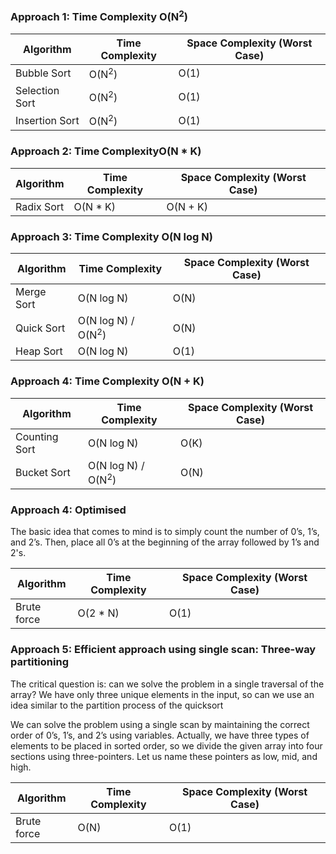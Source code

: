 ### Approach 1: Time Complexity O(N<sup>2</sup>)

| Algorithm       | Time Complexity   | Space Complexity (Worst Case) |
|---------------- | ----------------- | ----------------------------- |
| Bubble Sort     | O(N<sup>2</sup>)  | O(1)                          |
| Selection Sort  | O(N<sup>2</sup>)  | O(1)                          |
| Insertion Sort  | O(N<sup>2</sup>)  | O(1)                          |


### Approach 2: Time ComplexityO(N * K)

| Algorithm       | Time Complexity   | Space Complexity (Worst Case) |
|---------------- | ----------------- | ----------------------------- |
| Radix Sort      | O(N * K)          | O(N + K)                      |


### Approach 3: Time Complexity O(N log N)

| Algorithm       | Time Complexity               | Space Complexity (Worst Case) |
|---------------- | ----------------------------- | ----------------------------- |
| Merge Sort      | O(N log N)                    | O(N)                          |
| Quick Sort      | O(N log N) / O(N<sup>2</sup>)  | O(N)                          |
| Heap Sort       | O(N log N)                    | O(1)                          |


### Approach 4: Time Complexity O(N + K)

| Algorithm       | Time Complexity               | Space Complexity (Worst Case) |
|---------------- | ----------------------------- | ----------------------------- |
| Counting Sort   | O(N log N)                    | O(K)                          |
| Bucket Sort     | O(N log N) / O(N<sup>2</sup>) | O(N)                          |


### Approach 4: Optimised

The basic idea that comes to mind is to simply count the number of 0’s, 1’s, and 2’s. Then, place all 0’s at the beginning of the array followed by 1’s and 2's.

| Algorithm       | Time Complexity      | Space Complexity (Worst Case) |
|---------------- | -------------------- | ----------------------------- |
| Brute force     | O(2 * N)             | O(1)                          |

### Approach 5: Efficient approach using single scan: Three-way partitioning

The critical question is: can we solve the problem in a single traversal of the array? We have only three unique elements in the input, so can we use an idea similar to the partition process of the quicksort

We can solve the problem using a single scan by maintaining the correct order of 0’s, 1’s, and 2’s using variables. Actually, we have three types of elements to be placed in sorted order, so we divide the given array into four sections using three-pointers. Let us name these pointers as low, mid, and high.

| Algorithm       | Time Complexity      | Space Complexity (Worst Case) |
|---------------- | -------------------- | ----------------------------- |
| Brute force     | O(N)             | O(1)                          |
